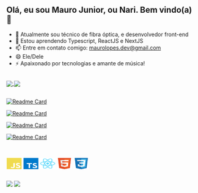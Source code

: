 ## Olá, eu sou Mauro Junior, ou Nari. Bem vindo(a) 👋


- 🔭 Atualmente sou técnico de fibra óptica, e desenvolvedor front-end
- 🌱 Estou aprendendo Typescript, ReactJS e NextJS
- 📫 Entre em contato comigo: maurolopes.dev@gmail.com
- 😄 Ele/Dele
- ⚡ Apaixonado por tecnologias e amante de música!

##

<a href="https://github.com/anuraghazra/github-readme-stats">
  <img height=200 align="center" src="https://github-readme-stats.vercel.app/api?username=naridevlope&show_icons=true&theme=radical" />
</a>
<a href="https://github.com/anuraghazra/convoychat">
  <img height=200 align="center" src="https://github-readme-stats.vercel.app/api/top-langs?username=naridevlope&layout=donut&langs_count=8&card_width=320&show_icons=true&theme=radical" />
</a>

##

[![Readme Card](https://github-readme-stats.vercel.app/api/pin/?username=naridevlope&repo=github-finder-project&theme=radical)](https://github.com/anuraghazra/github-readme-stats)

[![Readme Card](https://github-readme-stats.vercel.app/api/pin/?username=naridevlope&repo=hot-skillets-webapp&theme=radical)](https://github.com/anuraghazra/github-readme-stats)

[![Readme Card](https://github-readme-stats.vercel.app/api/pin/?username=naridevlope&repo=Meu-site&theme=radical)](https://github.com/anuraghazra/github-readme-stats)

[![Readme Card](https://github-readme-stats.vercel.app/api/pin/?username=naridevlope&repo=Quiz-React-Project-&theme=radical)](https://github.com/anuraghazra/github-readme-stats)

##


<div style="display: inline_block"><br>
  <img align="center" alt="Nari-Js" height="30" width="40" src="https://raw.githubusercontent.com/devicons/devicon/master/icons/javascript/javascript-plain.svg">
  <img align="center" alt="Nari-Ts" height="30" width="40" src="https://raw.githubusercontent.com/devicons/devicon/master/icons/typescript/typescript-plain.svg">
  <img align="center" alt="Nari-React" height="30" width="40" src="https://raw.githubusercontent.com/devicons/devicon/master/icons/react/react-original.svg">
  <img align="center" alt="Nari-HTML" height="30" width="40" src="https://raw.githubusercontent.com/devicons/devicon/master/icons/html5/html5-original.svg">
  <img align="center" alt="Nari-CSS" height="30" width="40" src="https://raw.githubusercontent.com/devicons/devicon/master/icons/css3/css3-original.svg">
</div>

##

<div> 
  <a href = "mailto:maurolopes.dev@gmail.com"><img src="https://img.shields.io/badge/-Gmail-%23333?style=for-the-badge&logo=gmail&logoColor=white" target="_blank"></a>
  <a href="https://www.linkedin.com/in/dominguesmauroo" target="_blank"><img src="https://img.shields.io/badge/-LinkedIn-%230077B5?style=for-the-badge&logo=linkedin&logoColor=white" target="_blank"></a> 
</div>

